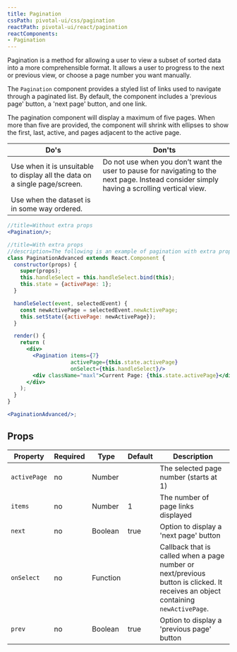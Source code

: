 ```yaml
---
title: Pagination
cssPath: pivotal-ui/css/pagination
reactPath: pivotal-ui/react/pagination
reactComponents:
- Pagination
---
```


Pagination is a method for allowing a user to view a subset of sorted data into a more comprehensible format. It allows a user to progress to the next or previous view, or choose a page number you want manually.

The `Pagination` component provides a styled list of links used to navigate through a paginated list.  By default,
the component includes a 'previous page' button, a 'next page' button, and one link.

The pagination component will display a maximum of five pages. When more than five are provided, the component will shrink with ellipses to show the first, last, active, and pages adjacent to the active page.

Do's         | Don'ts
-------------|----------
Use when it is unsuitable to display all the data on a single page/screen. | Do not use when you don’t want the user to pause for navigating to the next page. Instead consider simply having a scrolling vertical view.
Use when the dataset is in some way ordered. |

```jsx
//title=Without extra props
<Pagination/>;
```

```jsx
//title=With extra props
//description=The following is an example of pagination with extra props:
class PaginationAdvanced extends React.Component {
  constructor(props) {
    super(props);
    this.handleSelect = this.handleSelect.bind(this);
    this.state = {activePage: 1};
  }

  handleSelect(event, selectedEvent) {
    const newActivePage = selectedEvent.newActivePage;
    this.setState({activePage: newActivePage});
  }

  render() {
    return (
      <div>
        <Pagination items={7}
                    activePage={this.state.activePage}
                    onSelect={this.handleSelect}/>
        <div className="maxl">Current Page: {this.state.activePage}</div>
      </div>
    );
  }
}

<PaginationAdvanced/>;
```

## Props

Property     | Required | Type     | Default | Description
-------------|----------|----------|---------|------------
`activePage` | no       | Number   |         | The selected page number (starts at 1)
`items`      | no       | Number   | 1       | The number of page links displayed
`next`       | no       | Boolean  | true    | Option to display a 'next page' button
`onSelect`   | no       | Function |         | Callback that is called when a page number or next/previous button is clicked. It receives an object containing `newActivePage`.
`prev`       | no       | Boolean  | true    | Option to display a 'previous page' button
